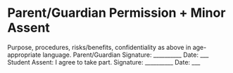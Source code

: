 # Parent/Guardian Permission + Minor Assent

Purpose, procedures, risks/benefits, confidentiality as above in age-appropriate language.
Parent/Guardian Signature: __________  Date: ___
Student Assent: I agree to take part.  Signature: __________  Date: ___

